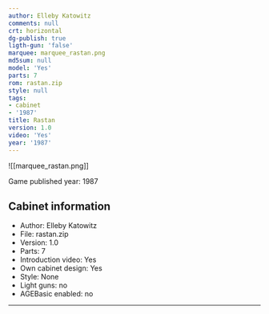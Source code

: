 ```yaml
---
author: Elleby Katowitz
comments: null
crt: horizontal
dg-publish: true
ligth-gun: 'false'
marquee: marquee_rastan.png
md5sum: null
model: 'Yes'
parts: 7
rom: rastan.zip
style: null
tags:
- cabinet
- '1987'
title: Rastan
version: 1.0
video: 'Yes'
year: '1987'
---
```


![[marquee_rastan.png]]

Game published year: 1987

## Cabinet information

- Author: Elleby Katowitz
- File: rastan.zip
- Version: 1.0
- Parts: 7
- Introduction video: Yes
- Own cabinet design: Yes
- Style: None
- Light guns: no
- AGEBasic enabled: no

---
